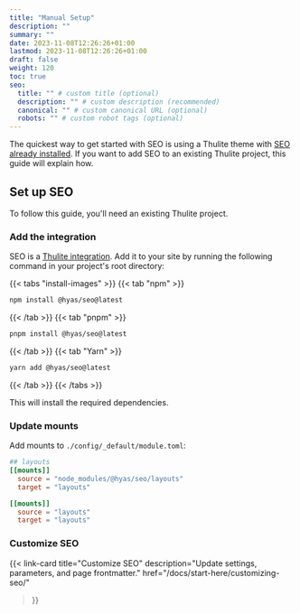 ```yaml
---
title: "Manual Setup"
description: ""
summary: ""
date: 2023-11-08T12:26:26+01:00
lastmod: 2023-11-08T12:26:26+01:00
draft: false
weight: 120
toc: true
seo:
  title: "" # custom title (optional)
  description: "" # custom description (recommended)
  canonical: "" # custom canonical URL (optional)
  robots: "" # custom robot tags (optional)
---
```


The quickest way to get started with SEO is using a Thulite theme with [SEO already installed](/docs/start-here/getting-started/#check-if-seo-is-installed). If you want to add SEO to an existing Thulite project, this guide will explain how.

## Set up SEO

To follow this guide, you'll need an existing Thulite project.

### Add the integration

SEO is a [Thulite integration](https://docs.thulite.io/guides/integrations/). Add it to your site by running the following command in your project's root directory:

{{< tabs "install-images" >}}
{{< tab "npm" >}}

```bash
npm install @hyas/seo@latest
```

{{< /tab >}}
{{< tab "pnpm" >}}

```bash
pnpm install @hyas/seo@latest
```

{{< /tab >}}
{{< tab "Yarn" >}}

```bash
yarn add @hyas/seo@latest
```

{{< /tab >}}
{{< /tabs >}}

This will install the required dependencies.

### Update mounts

Add mounts to `./config/_default/module.toml`:

```toml {title=module.toml}
## layouts
[[mounts]]
  source = "node_modules/@hyas/seo/layouts"
  target = "layouts"

[[mounts]]
  source = "layouts"
  target = "layouts"
```

### Customize SEO

{{< link-card
  title="Customize SEO"
  description="Update settings, parameters, and page frontmatter."
  href="/docs/start-here/customizing-seo/"
>}}

